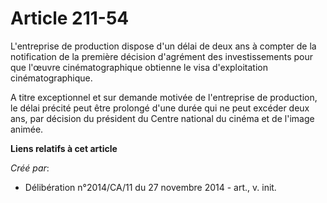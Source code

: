 # Article 211-54

L'entreprise de production dispose d'un délai de deux ans à compter de la notification de la première décision d'agrément des
investissements pour que l'œuvre cinématographique obtienne le visa d'exploitation cinématographique. 

A titre exceptionnel et sur demande motivée de l'entreprise de production, le délai précité peut être prolongé d'une durée
qui ne peut excéder deux ans, par décision du président du Centre national du cinéma et de l'image animée.

**Liens relatifs à cet article**

_Créé par_:

  - Délibération n°2014/CA/11 du 27 novembre 2014 - art., v. init.
